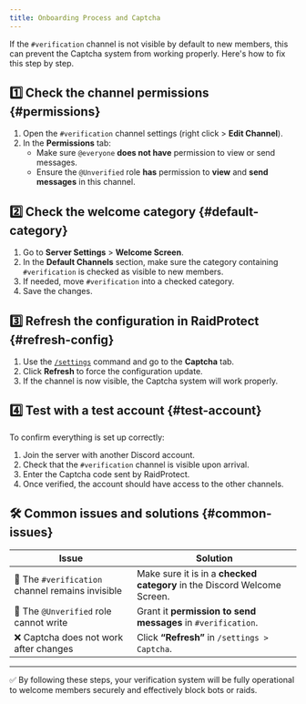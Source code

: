 ```yaml
---
title: Onboarding Process and Captcha
---
```


If the `#verification` channel is not visible by default to new members, this can prevent the Captcha system from working properly. Here's how to fix this step by step.

## 1️⃣ Check the channel permissions {#permissions}

1. Open the `#verification` channel settings (right click > **Edit Channel**).
2. In the **Permissions** tab:
   - Make sure `@everyone` **does not have** permission to view or send messages.
   - Ensure the `@Unverified` role **has** permission to **view** and **send messages** in this channel.

## 2️⃣ Check the welcome category {#default-category}

1. Go to **Server Settings** > **Welcome Screen**.
2. In the **Default Channels** section, make sure the category containing `#verification` is checked as visible to new members.
3. If needed, move `#verification` into a checked category.
4. Save the changes.

## 3️⃣ Refresh the configuration in RaidProtect {#refresh-config}

1. Use the [`/settings`](../setup.md#settings) command and go to the **Captcha** tab.
2. Click **Refresh** to force the configuration update.
3. If the channel is now visible, the Captcha system will work properly.

## 4️⃣ Test with a test account {#test-account}

To confirm everything is set up correctly:

1. Join the server with another Discord account.
2. Check that the `#verification` channel is visible upon arrival.
3. Enter the Captcha code sent by RaidProtect.
4. Once verified, the account should have access to the other channels.

## 🛠️ Common issues and solutions {#common-issues}

| Issue | Solution |
|-------|----------|
| 🔴 The `#verification` channel remains invisible | Make sure it is in a **checked category** in the Discord Welcome Screen. |
| 🚫 The `@Unverified` role cannot write | Grant it **permission to send messages** in `#verification`. |
| ❌ Captcha does not work after changes | Click **“Refresh”** in `/settings > Captcha`. |

---

✅ By following these steps, your verification system will be fully operational to welcome members securely and effectively block bots or raids.